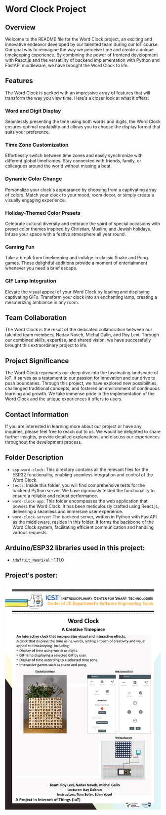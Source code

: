 # Word Clock Project

## Overview
Welcome to the README file for the Word Clock project, an exciting and innovative endeavor developed by our talented team during our IoT course. Our goal was to reimagine the way we perceive time and create a unique timekeeping experience. By combining the power of frontend development with React.js and the versatility of backend implementation with Python and FastAPI middleware, we have brought the Word Clock to life.

## Features
The Word Clock is packed with an impressive array of features that will transform the way you view time. Here's a closer look at what it offers:

### Word and Digit Display
Seamlessly presenting the time using both words and digits, the Word Clock ensures optimal readability and allows you to choose the display format that suits your preference.

### Time Zone Customization
Effortlessly switch between time zones and easily synchronize with different global timeframes. Stay connected with friends, family, or colleagues around the world without missing a beat.

### Dynamic Color Change
Personalize your clock's appearance by choosing from a captivating array of colors. Match your clock to your mood, room decor, or simply create a visually engaging experience.

### Holiday-Themed Color Presets
Celebrate cultural diversity and embrace the spirit of special occasions with preset color themes inspired by Christian, Muslim, and Jewish holidays. Infuse your space with a festive atmosphere all year round.

### Gaming Fun
Take a break from timekeeping and indulge in classic Snake and Pong games. These delightful additions provide a moment of entertainment whenever you need a brief escape.

### GIF Lamp Integration
Elevate the visual appeal of your Word Clock by loading and displaying captivating GIFs. Transform your clock into an enchanting lamp, creating a mesmerizing ambiance in any room.

## Team Collaboration
The Word Clock is the result of the dedicated collaboration between our talented team members, Nadav Naveh, Michal Galin, and Roy Levi. Through our combined skills, expertise, and shared vision, we have successfully brought this extraordinary project to life.

## Project Significance
The Word Clock represents our deep dive into the fascinating landscape of IoT. It serves as a testament to our passion for innovation and our drive to push boundaries. Through this project, we have explored new possibilities, challenged traditional concepts, and fostered an environment of continuous learning and growth. We take immense pride in the implementation of the Word Clock and the unique experiences it offers to users.

## Contact Information
If you are interested in learning more about our project or have any inquiries, please feel free to reach out to us. We would be delighted to share further insights, provide detailed explanations, and discuss our experiences throughout the development process.

## Folder Description
- `esp-word-clock`: This directory contains all the relevant files for the ESP32 functionality, enabling seamless integration and control of the Word Clock.
- `tests`: Inside this folder, you will find comprehensive tests for the backend Python server. We have rigorously tested the functionality to ensure a reliable and robust performance.
- `word-clock-app`: This folder encompasses the web application that powers the Word Clock. It has been meticulously crafted using React.js, delivering a seamless and immersive user experience.
- `word-clock-server`: The backend server, written in Python with FastAPI as the middleware, resides in this folder. It forms the backbone of the Word Clock system, facilitating efficient communication and handling various requests.

## Arduino/ESP32 libraries used in this project:
- `Adafruit_NeoPixel` : 1.11.0

## Project's poster:
![Project's poster:](./assets/wordclock-poster.jpg)
